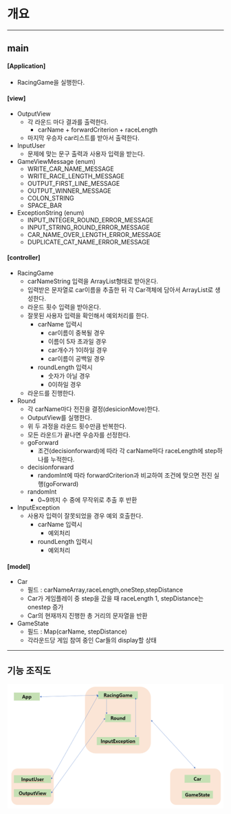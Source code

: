 # 개요

---
## main
#### [Application]
  - RacingGame을 실행한다.
#### [view]
  - OutputView
    - 각 라운드 마다 결과를 출력한다.
      - carName + forwardCriterion + raceLength
    - 마지막 우승자 car리스트를 받아서 출력한다.
  - InputUser
    - 문제에 맞는 문구 출력과 사용자 입력을 받는다.
  - GameViewMessage (enum)
    - WRITE_CAR_NAME_MESSAGE
    - WRITE_RACE_LENGTH_MESSAGE
    - OUTPUT_FIRST_LINE_MESSAGE
    - OUTPUT_WINNER_MESSAGE
    - COLON_STRING
    - SPACE_BAR
  - ExceptionString (enum)
    - INPUT_INTEGER_ROUND_ERROR_MESSAGE
    - INPUT_STRING_ROUND_ERROR_MESSAGE
    - CAR_NAME_OVER_LENGTH_ERROR_MESSAGE
    - DUPLICATE_CAT_NAME_ERROR_MESSAGE
#### [controller]
  - RacingGame
    - carNameString 입력을 ArrayList<Car>형태로 받아온다.
    - 입력받은 문자열로 car이름을 추출한 뒤 각 Car객체에 담아서 ArrayList로 생성한다.
    - 라운드 횟수 입력을 받아온다.
    - 잘못된 사용자 입력을 확인해서 예외처리를 한다.
        - carName 입력시
            - car이름이 중복될 경우
            - 이름이 5자 초과일 경우
            - car개수가 1이하일 경우
            - car이름이 공백일 경우
        - roundLength 입력시
            - 숫자가 아닐 경우
            - 0이하일 경우
    - 라운드를 진행한다.
  - Round
    - 각 carName마다 전진을 결정(desicionMove)한다.
    - OutputView를 실행한다.
    - 위 두 과정을 라운드 횟수만큼 반복한다.
    - 모든 라운드가 끝나면 우승자를 선정한다.
    - goForward
      - 조건(decisionforward)에 따라 각 carName마다 raceLength에 step하나를 누적한다.
    - decisionforward
      - randomInt에 따라 forwardCriterion과 비교하여 조건에 맞으면 전진 실행(goForward)
    - randomInt
      - 0~9까지 수 중에 무작위로 추출 후 반환
  - InputException
    - 사용자 입력이 잘못되었을 경우 예외 호출한다.
      - carName 입력시
        - 예외처리
      - roundLength 입력시
        - 예외처리
#### [model]
  - Car
    - 필드 : carNameArray,raceLength,oneStep,stepDistance
    - Car가 게임플레이 중 step을 갔을 때 raceLength 1, stepDistance는 onestep 증가
    - Car의 현재까지 진행한 총 거리의 문자열을 반환
  - GameState
    - 필드 : Map(carName, stepDistance)
    - 각라운드당 게임 참여 중인 Car들의 display할 상태

---
## 기능 조직도
![img.png](img.png)
